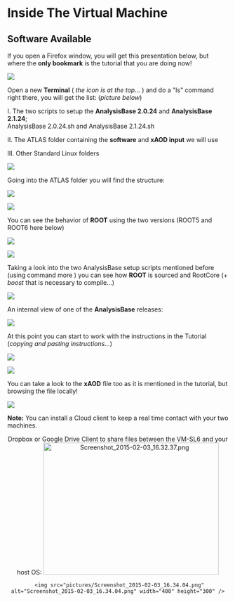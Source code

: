 # Inside The Virtual Machine


## Software Available

If you open a Firefox window, you will get this presentation below, but where the **only bookmark** is the tutorial that you are doing now! 

![](pictures/Screenshot_2015-02-03_15.35.23.png)

Open a new **Terminal** ( _the icon is at the top..._ ) and do a "ls"  command right there, you will get the list:  (_picture below_)

I. The two scripts to setup the
  **AnalysisBase 2.0.24** and **AnalysisBase 2.1.24**;  
   AnalysisBase 2.0.24.sh and AnalysisBase 2.1.24.sh
   
   
II. The ATLAS folder containing the **software** and **xAOD input** we will use

III. Other Standard Linux folders

![](pictures/Screenshot_2015-02-03_15.36.28.png)

Going into the ATLAS folder you will find the structure:

![](pictures/RootStructure.png)
                
![](pictures/Screenshot_2015-02-05_16.31.54.png)

You can see the behavior of **ROOT** using the two versions (ROOT5 and ROOT6 here below)

![](pictures/Screenshot_2015-02-03_15.38.22.png)

![](pictures/Screenshot_2015-02-03_15.39.45.png)

Taking a look into the two AnalysisBase setup scripts mentioned before (using command more ) you can see how **ROOT** is sourced and RootCore (+ _boost_ that is necessary to compile...) 

![](pictures/Screenshot_2015-02-03_15.41.40.png)

An internal view of one of the **AnalysisBase** releases: 

![](pictures/Screenshot_2015-02-03_15.53.00.png)

At this point you can start to work with the instructions in the Tutorial (_copying and pasting instructions..._) 

![](pictures/Screenshot_2015-02-03_15.56.19.png)

![](pictures/Screenshot_2015-02-03_16.17.42.png)

You can take a look to the **xAOD** file too as it is mentioned in the tutorial, but browsing the file locally!

![](pictures/Screenshot_2015-02-03_01.00.00.png)

**Note:** You can install a Cloud client to keep a real time contact with your two machines.

 <CENTER>
   Dropbox or Google Drive Client to share files between the VM-SL6 and your host OS:
     <img src="pictures/Screenshot_2015-02-03_16.32.37.png" alt="Screenshot_2015-02-03_16.32.37.png" width="400" height="300" />
     
     <img src="pictures/Screenshot_2015-02-03_16.34.04.png" alt="Screenshot_2015-02-03_16.34.04.png" width="400" height="300" />
   </CENTER>
   

